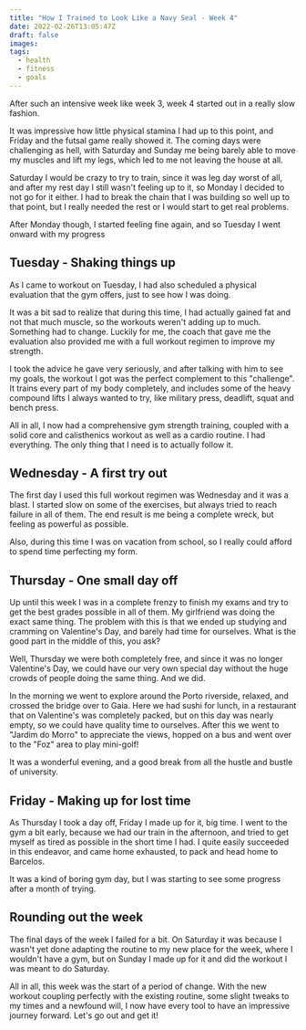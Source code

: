 ```yaml
---
title: "How I Trained to Look Like a Navy Seal - Week 4"
date: 2022-02-26T13:05:47Z
draft: false
images:
tags:
  - health
  - fitness
  - goals
---
```


After such an intensive week like week 3, week 4 started out in a really slow fashion.

It was impressive how little physical stamina I had up to this point, and Friday and the futsal game really showed it. The coming days were challenging as hell, with Saturday and Sunday me being barely able to move my muscles and lift my legs, which led to me not leaving the house at all.

Saturday I would be crazy to try to train, since it was leg day worst of all, and after my rest day I still wasn't feeling up to it, so Monday I decided to not go for it either. I had to break the chain that I was building so well up to that point, but I really needed the rest or I would start to get real problems.

After Monday though, I started feeling fine again, and so Tuesday I went onward with my progress

## Tuesday - Shaking things up

As I came to workout on Tuesday, I had also scheduled a physical evaluation that the gym offers, just to see how I was doing.

It was a bit sad to realize that during this time, I had actually gained fat and not that much muscle, so the workouts weren't adding up to much. Something had to change. Luckily for me, the coach that gave me the evaluation also provided me with a full workout regimen to improve my strength.

I took the advice he gave very seriously, and after talking with him to see my goals, the workout I got was the perfect complement to this "challenge". It trains every part of my body completely, and includes some of the heavy compound lifts I always wanted to try, like military press, deadlift, squat and bench press.

All in all, I now had a comprehensive gym strength training, coupled with a solid core and calisthenics workout as well as a cardio routine. I had everything. The only thing that I need is to actually follow it.

## Wednesday - A first try out

The first day I used this full workout regimen was Wednesday and it was a blast. I started slow on some of the exercises, but always tried to reach failure in all of them. The end result is me being a complete wreck, but feeling as powerful as possible.

Also, during this time I was on vacation from school, so I really could afford to spend time perfecting my form.

## Thursday - One small day off

Up until this week I was in a complete frenzy to finish my exams and try to get the best grades possible in all of them. My girlfriend was doing the exact same thing. The problem with this is that we ended up studying and cramming on Valentine's Day, and barely had time for ourselves. What is the good part in the middle of this, you ask?

Well, Thursday we were both completely free, and since it was no longer Valentine's Day, we could have our very own special day without the huge crowds of people doing the same thing. And we did.

In the morning we went to explore around the Porto riverside, relaxed, and crossed the bridge over to Gaia. Here we had sushi for lunch, in a restaurant that on Valentine's was completely packed, but on this day was nearly empty, so we could have quality time to ourselves. After this we went to "Jardim do Morro" to appreciate the views, hopped on a bus and went over to the "Foz" area to play mini-golf!

It was a wonderful evening, and a good break from all the hustle and bustle of university.

## Friday - Making up for lost time

As Thursday I took a day off, Friday I made up for it, big time. I went to the gym a bit early, because we had our train in the afternoon, and tried to get myself as tired as possible in the short time I had. I quite easily succeeded in this endeavor, and came home exhausted, to pack and head home to Barcelos.

It was a kind of boring gym day, but I was starting to see some progress after a month of trying.

## Rounding out the week

The final days of the week I failed for a bit. On Saturday it was because I wasn't yet done adapting the routine to my new place for the week, where I wouldn't have a gym, but on Sunday I made up for it and did the workout I was meant to do Saturday.

All in all, this week was the start of a period of change. With the new workout coupling perfectly with the existing routine, some slight tweaks to my times and a newfound will, I now have every tool to have an impressive journey forward. Let's go out and get it!
